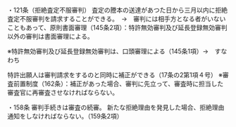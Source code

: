 # 

・121条（拒絶査定不服審判）
査定の謄本の送達があつた日から三月以内に拒絶査定不服審判を請求することができる。　→　審判には相手方となる者がいないこともあって、原則書面審理（145条2項）：特許無効審判及び延長登録無効審判以外の審判は書面審理による。

※特許無効審判及び延長登録無効審判は、口頭審理による（145条1項）→　すなわち


特許出願人は審判請求をするのと同時に補正ができる（17条の2第1項４号）
※審査前置制度（162条）：補正があった場合、審判に先立って、審査時に担当した審査官に再審査させなければならない。

・158条
審判手続きは審査の続審。
新たな拒絶理由を発見した場合、拒絶理由通知をしなければならない。（159条2項）
